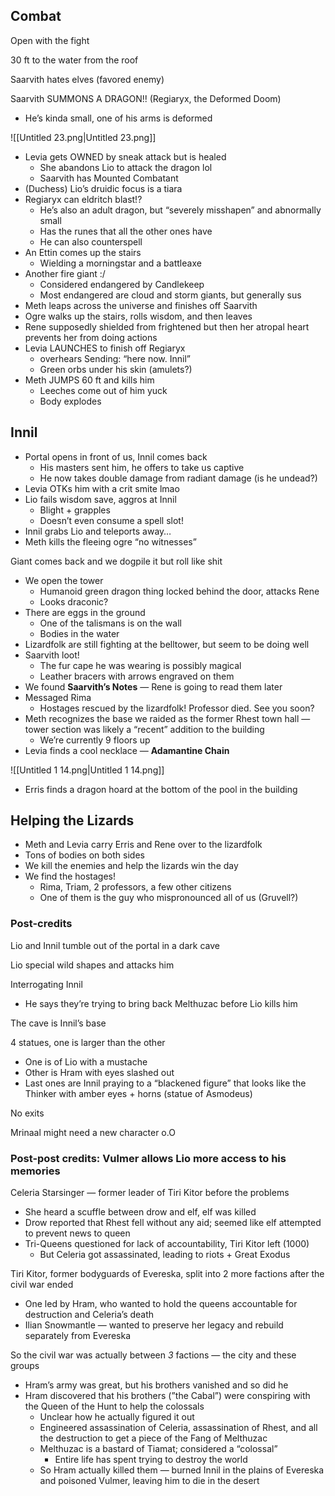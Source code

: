 ## Combat

Open with the fight

30 ft to the water from the roof

Saarvith hates elves (favored enemy)

Saarvith SUMMONS A DRAGON!! (Regiaryx, the Deformed Doom)

- He’s kinda small, one of his arms is deformed

![[Untitled 23.png|Untitled 23.png]]

- Levia gets OWNED by sneak attack but is healed
    - She abandons Lio to attack the dragon lol
    - Saarvith has Mounted Combatant
- (Duchess) Lio’s druidic focus is a tiara
- Regiaryx can eldritch blast!?
    - He’s also an adult dragon, but “severely misshapen” and abnormally small
    - Has the runes that all the other ones have
    - He can also counterspell
- An Ettin comes up the stairs
    - Wielding a morningstar and a battleaxe
- Another fire giant :/
    - Considered endangered by Candlekeep
    - Most endangered are cloud and storm giants, but generally sus
- Meth leaps across the universe and finishes off Saarvith
- Ogre walks up the stairs, rolls wisdom, and then leaves
- Rene supposedly shielded from frightened but then her atropal heart prevents her from doing actions
- Levia LAUNCHES to finish off Regiaryx
    - overhears Sending: “here now. Innil”
    - Green orbs under his skin (amulets?)
- Meth JUMPS 60 ft and kills him
    - Leeches come out of him yuck
    - Body explodes

## Innil

- Portal opens in front of us, Innil comes back
    - His masters sent him, he offers to take us captive
    - He now takes double damage from radiant damage (is he undead?)
- Levia OTKs him with a crit smite lmao
- Lio fails wisdom save, aggros at Innil
    - Blight + grapples
    - Doesn’t even consume a spell slot!
- Innil grabs Lio and teleports away…
- Meth kills the fleeing ogre “no witnesses”

Giant comes back and we dogpile it but roll like shit

  

- We open the tower
    - Humanoid green dragon thing locked behind the door, attacks Rene
    - Looks draconic?
- There are eggs in the ground
    - One of the talismans is on the wall
    - Bodies in the water
- Lizardfolk are still fighting at the belltower, but seem to be doing well
- Saarvith loot!
    - The fur cape he was wearing is possibly magical
    - Leather bracers with arrows engraved on them
- We found **Saarvith’s Notes** — Rene is going to read them later
- Messaged Rima
    - Hostages rescued by the lizardfolk! Professor died. See you soon?
- Meth recognizes the base we raided as the former Rhest town hall — tower section was likely a “recent” addition to the building
    - We’re currently 9 floors up
- Levia finds a cool necklace — **Adamantine Chain**

![[Untitled 1 14.png|Untitled 1 14.png]]

- Erris finds a dragon hoard at the bottom of the pool in the building

## Helping the Lizards

- Meth and Levia carry Erris and Rene over to the lizardfolk
- Tons of bodies on both sides
- We kill the enemies and help the lizards win the day
- We find the hostages!
    - Rima, Triam, 2 professors, a few other citizens
    - One of them is the guy who mispronounced all of us (Gruvell?)

### Post-credits

Lio and Innil tumble out of the portal in a dark cave

Lio special wild shapes and attacks him

Interrogating Innil

- He says they’re trying to bring back Melthuzac before Lio kills him

The cave is Innil’s base

4 statues, one is larger than the other

- One is of Lio with a mustache
- Other is Hram with eyes slashed out
- Last ones are Innil praying to a “blackened figure” that looks like the Thinker with amber eyes + horns (statue of Asmodeus)

No exits

Mrinaal might need a new character o.O

  

### Post-post credits: Vulmer allows Lio more access to his memories

Celeria Starsinger — former leader of Tiri Kitor before the problems

- She heard a scuffle between drow and elf, elf was killed
- Drow reported that Rhest fell without any aid; seemed like elf attempted to prevent news to queen
- Tri-Queens questioned for lack of accountability, Tiri Kitor left (1000)
    - But Celeria got assassinated, leading to riots + Great Exodus

Tiri Kitor, former bodyguards of Evereska, split into 2 more factions after the civil war ended

- One led by Hram, who wanted to hold the queens accountable for destruction and Celeria’s death
- Ilian Snowmantle — wanted to preserve her legacy and rebuild separately from Evereska

So the civil war was actually between _3_ factions — the city and these groups

- Hram’s army was great, but his brothers vanished and so did he
- Hram discovered that his brothers (”the Cabal”) were conspiring with the Queen of the Hunt to help the colossals
    - Unclear how he actually figured it out
    - Engineered assassination of Celeria, assassination of Rhest, and all the destruction to get a piece of the Fang of Melthuzac
    - Melthuzac is a bastard of Tiamat; considered a “colossal”
        - Entire life has spent trying to destroy the world
    - So Hram actually killed them — burned Innil in the plains of Evereska and poisoned Vulmer, leaving him to die in the desert